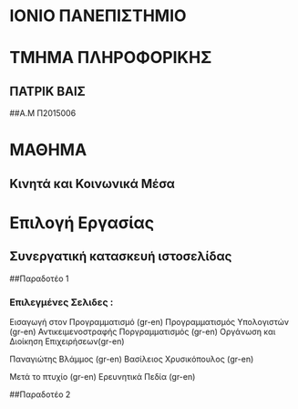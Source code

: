 # ΙΟΝΙΟ ΠΑΝΕΠΙΣΤΗΜΙΟ


# ΤΜΗΜΑ ΠΛΗΡΟΦΟΡΙΚΗΣ

## ΠΑΤΡΙΚ ΒΑΙΣ 
##Α.Μ Π2015006

# ΜΑΘΗΜΑ
## Κινητά και Κοινωνικά Μέσα

# Επιλογή Εργασίας
## Συνεργατική κατασκευή ιστοσελίδας

##Παραδοτέο 1
### Επιλεγμένες Σελιδες :

Εισαγωγή στον Προγραμματισμό (gr-en)
Προγραμματισμός Υπολογιστών (gr-en)
Αντικειμενοστραφής Ποργραμματισμός (gr-en)
Οργάνωση και Διοίκηση Επιχειρήσεων(gr-en)

Παναγιώτης Βλάμμος (gr-en)
Βασίλειος Χρυσικόπουλος (gr-en)

Μετά το πτυχίο (gr-en)
Ερευνητικά Πεδία (gr-en)

##Παραδοτέο 2
 

